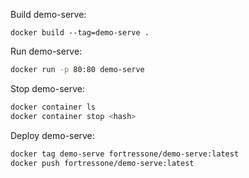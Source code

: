 Build demo-serve:

```
docker build --tag=demo-serve .
```


Run demo-serve:

```sh
docker run -p 80:80 demo-serve
```


Stop demo-serve:

```sh
docker container ls
docker container stop <hash>
```


Deploy demo-serve:

```sh
docker tag demo-serve fortressone/demo-serve:latest
docker push fortressone/demo-serve:latest
```
